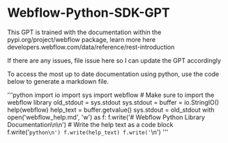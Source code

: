 # Webflow-Python-SDK-GPT
This GPT is trained with the documentation within the pypi.org/project/webflow package, learn more here developers.webflow.com/data/reference/rest-introduction


If there are any issues, file issue here so I can update the GPT accordingly

To access the most up to date documentation using python, use the code below to generate a markdown file.

'''python
import io
import sys
import webflow  # Make sure to import the webflow library
old_stdout = sys.stdout
sys.stdout = buffer = io.StringIO()
help(webflow)
help_text = buffer.getvalue()
sys.stdout = old_stdout
with open('webflow_help.md', 'w') as f:
    f.write('# Webflow Python Library Documentation\n\n')
    # Write the help text as a code block
    f.write('```python\n')
    f.write(help_text)
    f.write('```\n')
'''
